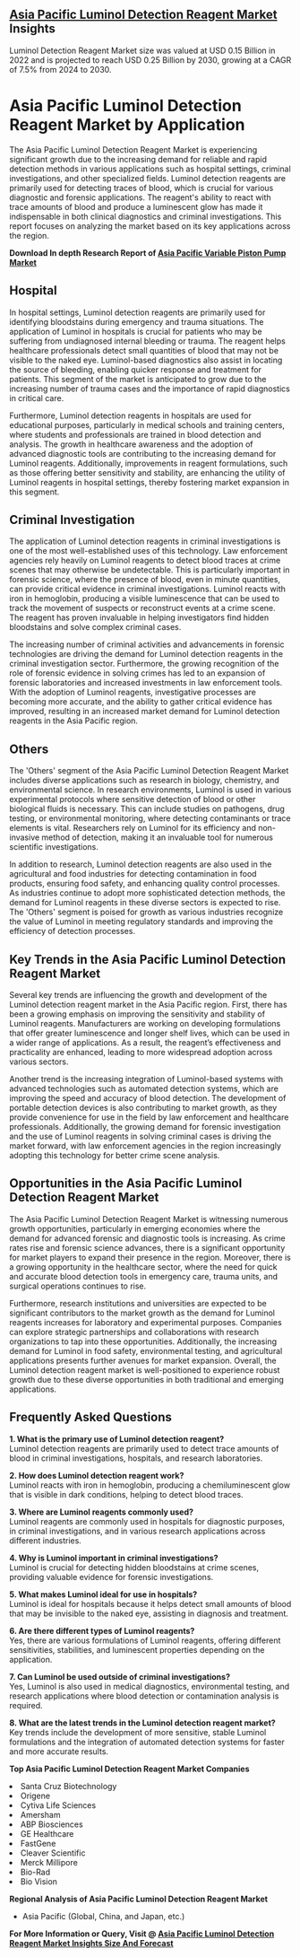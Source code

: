 <h2><a href="https://www.verifiedmarketreports.com/download-sample/?rid=443624&amp;utm_source=Github-Feb&amp;utm_medium=225" target="_blank">Asia Pacific Luminol Detection Reagent Market</a> Insights</h2><p>Luminol Detection Reagent Market size was valued at USD 0.15 Billion in 2022 and is projected to reach USD 0.25 Billion by 2030, growing at a CAGR of 7.5% from 2024 to 2030.</p><p><h1>Asia Pacific Luminol Detection Reagent Market by Application</h1> <p>The Asia Pacific Luminol Detection Reagent Market is experiencing significant growth due to the increasing demand for reliable and rapid detection methods in various applications such as hospital settings, criminal investigations, and other specialized fields. Luminol detection reagents are primarily used for detecting traces of blood, which is crucial for various diagnostic and forensic applications. The reagent's ability to react with trace amounts of blood and produce a luminescent glow has made it indispensable in both clinical diagnostics and criminal investigations. This report focuses on analyzing the market based on its key applications across the region. <p><strong>Download In depth Research Report of <a href="https://www.verifiedmarketreports.com/download-sample/?rid=236118&amp;utm_source=Pulse-Dec&amp;utm_medium=225" target="_blank">Asia Pacific Variable Piston Pump Market</a></strong></p></p> <h2>Hospital</h2> <p>In hospital settings, Luminol detection reagents are primarily used for identifying bloodstains during emergency and trauma situations. The application of Luminol in hospitals is crucial for patients who may be suffering from undiagnosed internal bleeding or trauma. The reagent helps healthcare professionals detect small quantities of blood that may not be visible to the naked eye. Luminol-based diagnostics also assist in locating the source of bleeding, enabling quicker response and treatment for patients. This segment of the market is anticipated to grow due to the increasing number of trauma cases and the importance of rapid diagnostics in critical care.</p> <p>Furthermore, Luminol detection reagents in hospitals are used for educational purposes, particularly in medical schools and training centers, where students and professionals are trained in blood detection and analysis. The growth in healthcare awareness and the adoption of advanced diagnostic tools are contributing to the increasing demand for Luminol reagents. Additionally, improvements in reagent formulations, such as those offering better sensitivity and stability, are enhancing the utility of Luminol reagents in hospital settings, thereby fostering market expansion in this segment.</p> <h2>Criminal Investigation</h2> <p>The application of Luminol detection reagents in criminal investigations is one of the most well-established uses of this technology. Law enforcement agencies rely heavily on Luminol reagents to detect blood traces at crime scenes that may otherwise be undetectable. This is particularly important in forensic science, where the presence of blood, even in minute quantities, can provide critical evidence in criminal investigations. Luminol reacts with iron in hemoglobin, producing a visible luminescence that can be used to track the movement of suspects or reconstruct events at a crime scene. The reagent has proven invaluable in helping investigators find hidden bloodstains and solve complex criminal cases.</p> <p>The increasing number of criminal activities and advancements in forensic technologies are driving the demand for Luminol detection reagents in the criminal investigation sector. Furthermore, the growing recognition of the role of forensic evidence in solving crimes has led to an expansion of forensic laboratories and increased investments in law enforcement tools. With the adoption of Luminol reagents, investigative processes are becoming more accurate, and the ability to gather critical evidence has improved, resulting in an increased market demand for Luminol detection reagents in the Asia Pacific region.</p> <h2>Others</h2> <p>The 'Others' segment of the Asia Pacific Luminol Detection Reagent Market includes diverse applications such as research in biology, chemistry, and environmental science. In research environments, Luminol is used in various experimental protocols where sensitive detection of blood or other biological fluids is necessary. This can include studies on pathogens, drug testing, or environmental monitoring, where detecting contaminants or trace elements is vital. Researchers rely on Luminol for its efficiency and non-invasive method of detection, making it an invaluable tool for numerous scientific investigations.</p> <p>In addition to research, Luminol detection reagents are also used in the agricultural and food industries for detecting contamination in food products, ensuring food safety, and enhancing quality control processes. As industries continue to adopt more sophisticated detection methods, the demand for Luminol reagents in these diverse sectors is expected to rise. The 'Others' segment is poised for growth as various industries recognize the value of Luminol in meeting regulatory standards and improving the efficiency of detection processes.</p> <h2>Key Trends in the Asia Pacific Luminol Detection Reagent Market</h2> <p>Several key trends are influencing the growth and development of the Luminol detection reagent market in the Asia Pacific region. First, there has been a growing emphasis on improving the sensitivity and stability of Luminol reagents. Manufacturers are working on developing formulations that offer greater luminescence and longer shelf lives, which can be used in a wider range of applications. As a result, the reagent’s effectiveness and practicality are enhanced, leading to more widespread adoption across various sectors.</p> <p>Another trend is the increasing integration of Luminol-based systems with advanced technologies such as automated detection systems, which are improving the speed and accuracy of blood detection. The development of portable detection devices is also contributing to market growth, as they provide convenience for use in the field by law enforcement and healthcare professionals. Additionally, the growing demand for forensic investigation and the use of Luminol reagents in solving criminal cases is driving the market forward, with law enforcement agencies in the region increasingly adopting this technology for better crime scene analysis.</p> <h2>Opportunities in the Asia Pacific Luminol Detection Reagent Market</h2> <p>The Asia Pacific Luminol Detection Reagent Market is witnessing numerous growth opportunities, particularly in emerging economies where the demand for advanced forensic and diagnostic tools is increasing. As crime rates rise and forensic science advances, there is a significant opportunity for market players to expand their presence in the region. Moreover, there is a growing opportunity in the healthcare sector, where the need for quick and accurate blood detection tools in emergency care, trauma units, and surgical operations continues to rise.</p> <p>Furthermore, research institutions and universities are expected to be significant contributors to the market growth as the demand for Luminol reagents increases for laboratory and experimental purposes. Companies can explore strategic partnerships and collaborations with research organizations to tap into these opportunities. Additionally, the increasing demand for Luminol in food safety, environmental testing, and agricultural applications presents further avenues for market expansion. Overall, the Luminol detection reagent market is well-positioned to experience robust growth due to these diverse opportunities in both traditional and emerging applications.</p> <h2>Frequently Asked Questions</h2> <p><strong>1. What is the primary use of Luminol detection reagent?</strong><br> Luminol detection reagents are primarily used to detect trace amounts of blood in criminal investigations, hospitals, and research laboratories.</p> <p><strong>2. How does Luminol detection reagent work?</strong><br> Luminol reacts with iron in hemoglobin, producing a chemiluminescent glow that is visible in dark conditions, helping to detect blood traces.</p> <p><strong>3. Where are Luminol reagents commonly used?</strong><br> Luminol reagents are commonly used in hospitals for diagnostic purposes, in criminal investigations, and in various research applications across different industries.</p> <p><strong>4. Why is Luminol important in criminal investigations?</strong><br> Luminol is crucial for detecting hidden bloodstains at crime scenes, providing valuable evidence for forensic investigations.</p> <p><strong>5. What makes Luminol ideal for use in hospitals?</strong><br> Luminol is ideal for hospitals because it helps detect small amounts of blood that may be invisible to the naked eye, assisting in diagnosis and treatment.</p> <p><strong>6. Are there different types of Luminol reagents?</strong><br> Yes, there are various formulations of Luminol reagents, offering different sensitivities, stabilities, and luminescent properties depending on the application.</p> <p><strong>7. Can Luminol be used outside of criminal investigations?</strong><br> Yes, Luminol is also used in medical diagnostics, environmental testing, and research applications where blood detection or contamination analysis is required.</p> <p><strong>8. What are the latest trends in the Luminol detection reagent market?</strong><br> Key trends include the development of more sensitive, stable Luminol formulations and the integration of automated detection systems for faster and more accurate results.</</p><p><strong>Top Asia Pacific Luminol Detection Reagent Market Companies</strong></p><div data-test-id=""><p><li>Santa Cruz Biotechnology</li><li> Origene</li><li> Cytiva Life Sciences</li><li> Amersham</li><li> ABP Biosciences</li><li> GE Healthcare</li><li> FastGene</li><li> Cleaver Scientific</li><li> Merck Millipore</li><li> Bio-Rad</li><li> Bio Vision</li></p><div><strong>Regional Analysis of&nbsp;Asia Pacific Luminol Detection Reagent Market</strong></div><ul><li dir="ltr"><p dir="ltr">Asia Pacific (Global, China, and Japan, etc.)</p></li></ul><p><strong>For More Information or Query, Visit @&nbsp;</strong><strong><a href="https://www.verifiedmarketreports.com/product/luminol-detection-reagent-market/?utm_source=Github-Feb&amp;utm_medium=225" target="_blank">Asia Pacific Luminol Detection Reagent Market Insights Size And Forecast</a></strong></p></div><h2>&nbsp;</h2><div data-test-id="">&nbsp;</div>
